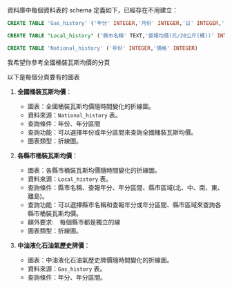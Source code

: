 資料庫中每個資料表的 schema 定義如下，已經存在不用建立：
```sql
CREATE TABLE 'Gas_history' ('年分' INTEGER,'月份' INTEGER,'日' INTEGER,'家用液化石油氣_經銷商_每公斤元' REAL,'工業用丙烷_每公斤元' REAL,'工業用丙丁烷_每公斤元' REAL,'工業用丁烷_每公斤元' REAL,'民營加氣站_每公斤元' REAL,'一般民眾_每公斤元' REAL)
```
```sql
CREATE TABLE "Local_history" ('縣市名稱' TEXT,'查報均價(元/20公斤(桶))' INTEGER,'查報年分' INTEGER,'查報月份' INTEGER)
```
```sql
CREATE TABLE 'National_history' ('年份' INTEGER,'價格' INTEGER)
```

我希望你參考全國桶裝瓦斯均價的分頁

以下是每個分頁要有的圖表
1. **全國桶裝瓦斯均價**：
   - 圖表：全國桶裝瓦斯均價隨時間變化的折線圖。
   - 資料來源：`National_history` 表。
   - 查詢條件：年份、年分區間
   - 查詢功能：可以選擇年份或年分區間來查詢全國桶裝瓦斯均價。
   - 圖表類型：折線圖。

2. **各縣市桶裝瓦斯均價**：
   - 圖表：各縣市桶裝瓦斯均價隨時間變化的折線圖。
   - 資料來源：`Local_history` 表。
   - 查詢條件：縣市名稱、查報年分、年分區間、縣市區域(北、中、南、東、離島)。
   - 查詢功能：可以選擇縣市名稱和查報年分或年分區間、縣市區域來查詢各縣市桶裝瓦斯均價。
   - 額外要求:　每個縣市都是獨立的線 
   - 圖表類型：折線圖。

3. **中油液化石油氣歷史牌價**：
   - 圖表：中油液化石油氣歷史牌價隨時間變化的折線圖。
   - 資料來源：`Gas_history` 表。
   - 查詢條件：年分、年分區間。